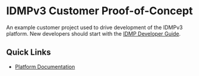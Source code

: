 # IDMPv3 Customer Proof-of-Concept

An example customer project used to drive development of the IDMPv3 platform. New developers should start with the [IDMP Developer Guide](common/idmp/docs/Home.md).

## Quick Links

- [Platform Documentation](common/README.md)
